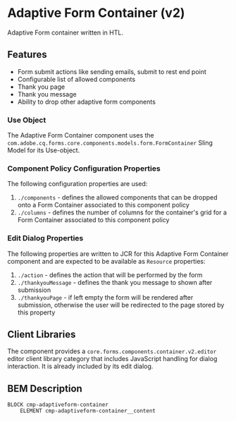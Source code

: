<!--
Copyright 2022 Adobe

Licensed under the Apache License, Version 2.0 (the "License");
you may not use this file except in compliance with the License.
You may obtain a copy of the License at

    http://www.apache.org/licenses/LICENSE-2.0

Unless required by applicable law or agreed to in writing, software
distributed under the License is distributed on an "AS IS" BASIS,
WITHOUT WARRANTIES OR CONDITIONS OF ANY KIND, either express or implied.
See the License for the specific language governing permissions and
limitations under the License.
-->
Adaptive Form Container (v2)
====
Adaptive Form container written in HTL.

## Features
* Form submit actions like sending emails, submit to rest end point
* Configurable list of allowed components
* Thank you page
* Thank you message
* Ability to drop other adaptive form components

### Use Object
The Adaptive Form Container component uses the `com.adobe.cq.forms.core.components.models.form.FormContainer` Sling Model for its Use-object.

### Component Policy Configuration Properties
The following configuration properties are used:

1. `./components` - defines the allowed components that can be dropped onto a Form Container associated to this component policy
2. `./columns` - defines the number of columns for the container's grid for a Form Container associated to this component policy

### Edit Dialog Properties
The following properties are written to JCR for this Adaptive Form Container component and are expected to be available as `Resource` 
properties:

1. `./action` - defines the action that will be performed by the form
2. `./thankyouMessage` - defines the thank you message to shown after submission
3. `./thankyouPage` - if left empty the form will be rendered after submission, otherwise the user will be redirected to the page stored by this
property

## Client Libraries

The component provides a `core.forms.components.container.v2.editor` editor client library category that includes
JavaScript handling for dialog interaction. It is already included by its edit dialog.

## BEM Description
```
BLOCK cmp-adaptiveform-container
    ELEMENT cmp-adaptiveform-container__content
```


